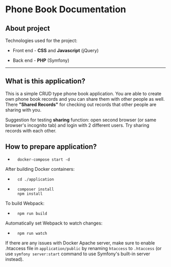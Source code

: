# Phone Book Documentation

## About project

Technologies used for the project:

* Front end - **CSS** and **Javascript** (jQuery)

* Back end - **PHP** (Symfony)

---

## What is this application?

This is a simple CRUD type phone book application. You are able to create own phone book records and you can share them with other people as well. There **"Shared Records"** for checking out records that other people are sharing with you.

Suggestion for testing **sharing** function: open second browser (or same browser's incognito tab) and login with 2 different users. Try sharing records with each other.

## How to prepare application?

* ```shell
    docker-compose start -d
  ```
  
After building Docker containers:
  
* ```shell
    cd ./application
  ```
  
* ```shell
    composer install
    npm install
  ```
  
To build Webpack:

* ```shell
    npm run build
  ```

Automatically set Webpack to watch changes:

* ```shell
    npm run watch
  ```
  
If there are any issues with Docker Apache server, make sure to enable .htaccess file in ``application/public`` by renaming `htaccess` to `.htaccess` (or use `symfony server:start` command to use Symfony's built-in server instead).